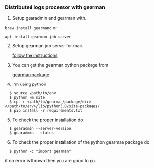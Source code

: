 ### Distributed logs processor with gearman

1. Setup gearadmin and gearman with.

  `brew install gearmand` or

  `apt install gearman-job-server`

2. Setup gearman job server for mac.

   [follow the instructions](https://www.richardsumilang.com/server/gearman/install-gearman-on-os-x/)

3. You can get the gearman python package from

   [gearman package](https://github.com/hanchau/logs_processor/tree/feature/arch/dependencies/gearman)


4. I'm using python

  ```
    $ source /path/to/env
    $ python -m site
    $ cp -r <path/to/gearman/package/dir> </path/to/env>/lib/python3.8/site-packages/
    $ pip install -r requirements.txt
  ```

5. To check the proper installation do

  ```
    $ gearadmin --server-version
    $ gearadmin --status
  ```
6. To check the proper installation of the python gearman package do
  ```
    $ python -c "import gearman"
  ```
  if no error is thrown then you are good to go.
